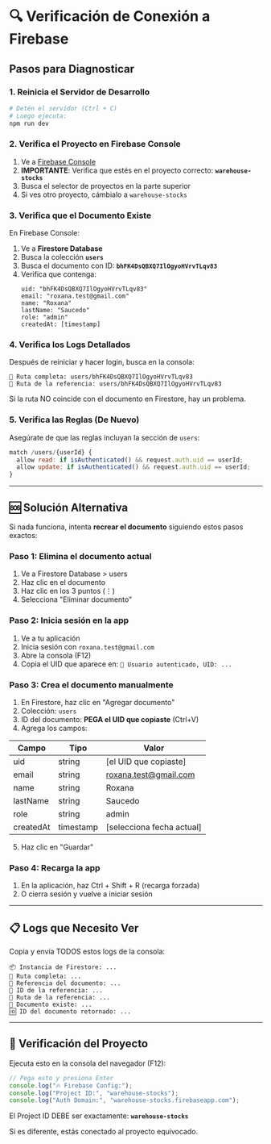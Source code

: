 # 🔍 Verificación de Conexión a Firebase

## Pasos para Diagnosticar

### 1. Reinicia el Servidor de Desarrollo

```bash
# Detén el servidor (Ctrl + C)
# Luego ejecuta:
npm run dev
```

### 2. Verifica el Proyecto en Firebase Console

1. Ve a [Firebase Console](https://console.firebase.google.com/)
2. **IMPORTANTE**: Verifica que estés en el proyecto correcto: **`warehouse-stocks`**
3. Busca el selector de proyectos en la parte superior
4. Si ves otro proyecto, cámbialo a `warehouse-stocks`

### 3. Verifica que el Documento Existe

En Firebase Console:

1. Ve a **Firestore Database**
2. Busca la colección **`users`**
3. Busca el documento con ID: **`bhFK4DsQBXQ7IlOgyoHVrvTLqv83`**
4. Verifica que contenga:
   ```
   uid: "bhFK4DsQBXQ7IlOgyoHVrvTLqv83"
   email: "roxana.test@gmail.com"
   name: "Roxana"
   lastName: "Saucedo"
   role: "admin"
   createdAt: [timestamp]
   ```

### 4. Verifica los Logs Detallados

Después de reiniciar y hacer login, busca en la consola:

```
📍 Ruta completa: users/bhFK4DsQBXQ7IlOgyoHVrvTLqv83
📁 Ruta de la referencia: users/bhFK4DsQBXQ7IlOgyoHVrvTLqv83
```

Si la ruta NO coincide con el documento en Firestore, hay un problema.

### 5. Verifica las Reglas (De Nuevo)

Asegúrate de que las reglas incluyan la sección de `users`:

```javascript
match /users/{userId} {
  allow read: if isAuthenticated() && request.auth.uid == userId;
  allow update: if isAuthenticated() && request.auth.uid == userId;
}
```

---

## 🆘 Solución Alternativa

Si nada funciona, intenta **recrear el documento** siguiendo estos pasos exactos:

### Paso 1: Elimina el documento actual

1. Ve a Firestore Database > users
2. Haz clic en el documento
3. Haz clic en los 3 puntos (⋮)
4. Selecciona "Eliminar documento"

### Paso 2: Inicia sesión en la app

1. Ve a tu aplicación
2. Inicia sesión con `roxana.test@gmail.com`
3. Abre la consola (F12)
4. Copia el UID que aparece en: `👤 Usuario autenticado, UID: ...`

### Paso 3: Crea el documento manualmente

1. En Firestore, haz clic en "Agregar documento"
2. Colección: `users`
3. ID del documento: **PEGA el UID que copiaste** (Ctrl+V)
4. Agrega los campos:

| Campo     | Tipo      | Valor                     |
| --------- | --------- | ------------------------- |
| uid       | string    | [el UID que copiaste]     |
| email     | string    | roxana.test@gmail.com     |
| name      | string    | Roxana                    |
| lastName  | string    | Saucedo                   |
| role      | string    | admin                     |
| createdAt | timestamp | [selecciona fecha actual] |

5. Haz clic en "Guardar"

### Paso 4: Recarga la app

1. En la aplicación, haz Ctrl + Shift + R (recarga forzada)
2. O cierra sesión y vuelve a iniciar sesión

---

## 📋 Logs que Necesito Ver

Copia y envía TODOS estos logs de la consola:

```
📦 Instancia de Firestore: ...
📍 Ruta completa: ...
📝 Referencia del documento: ...
🔑 ID de la referencia: ...
📁 Ruta de la referencia: ...
📄 Documento existe: ...
🆔 ID del documento retornado: ...
```

---

## 🎯 Verificación del Proyecto

Ejecuta esto en la consola del navegador (F12):

```javascript
// Pega esto y presiona Enter
console.log("🔥 Firebase Config:");
console.log("Project ID:", "warehouse-stocks");
console.log("Auth Domain:", "warehouse-stocks.firebaseapp.com");
```

El Project ID DEBE ser exactamente: **`warehouse-stocks`**

Si es diferente, estás conectado al proyecto equivocado.
